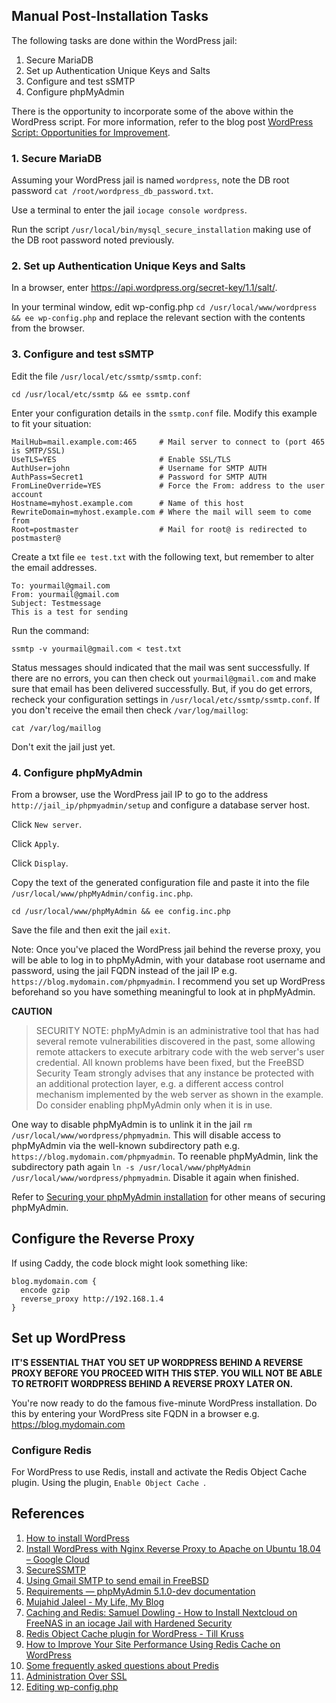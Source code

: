## Manual Post-Installation Tasks
The following tasks are done within the WordPress jail:

1. Secure MariaDB
2. Set up Authentication Unique Keys and Salts
3. Configure and test sSMTP
4. Configure phpMyAdmin

There is the opportunity to incorporate some of the above within the WordPress script. For more information, refer to the blog post [WordPress Script: Opportunities for Improvement](https://blog.udance.com.au/2020/09/20/wordpress-script-opportunities-for-improvement/).

### 1. Secure MariaDB
Assuming your WordPress jail is named `wordpress`, note the DB root password `cat /root/wordpress_db_password.txt`. 

Use a terminal to enter the jail `iocage console wordpress`.

Run the script `/usr/local/bin/mysql_secure_installation` making use of the DB root password noted previously.

### 2. Set up Authentication Unique Keys and Salts
In a browser, enter https://api.wordpress.org/secret-key/1.1/salt/.

In your terminal window, edit wp-config.php `cd /usr/local/www/wordpress && ee wp-config.php` and replace the relevant section with the contents from the browser.

### 3. Configure and test sSMTP
Edit the file `/usr/local/etc/ssmtp/ssmtp.conf`:

`cd /usr/local/etc/ssmtp && ee ssmtp.conf`

Enter your configuration details in the `ssmtp.conf` file. Modify this example to fit your situation:
```
MailHub=mail.example.com:465     # Mail server to connect to (port 465 is SMTP/SSL)
UseTLS=YES                       # Enable SSL/TLS 
AuthUser=john                    # Username for SMTP AUTH
AuthPass=Secret1                 # Password for SMTP AUTH 
FromLineOverride=YES             # Force the From: address to the user account 
Hostname=myhost.example.com      # Name of this host 
RewriteDomain=myhost.example.com # Where the mail will seem to come from 
Root=postmaster                  # Mail for root@ is redirected to postmaster@
```
Create a txt file `ee test.txt` with the following text, but remember to alter the email addresses.
```
To: yourmail@gmail.com 
From: yourmail@gmail.com 
Subject: Testmessage 
This is a test for sending
```
Run the command:

`ssmtp -v yourmail@gmail.com < test.txt`

Status messages should indicated that the mail was sent successfully. If there are no errors, you can then check out `yourmail@gmail.com` and make sure that email has been delivered successfully. But, if you do get errors, recheck your configuration settings in `/usr/local/etc/ssmtp/ssmtp.conf`. If you don't receive the email then check `/var/log/maillog`:

`cat /var/log/maillog`

Don't exit the jail just yet.

### 4. Configure phpMyAdmin
From a browser, use the WordPress jail IP to go to the address `http://jail_ip/phpmyadmin/setup` and configure a database server host.

Click `New server`.

Click `Apply`.

Click `Display`.

Copy the text of the generated configuration file and paste it into the file `/usr/local/www/phpMyAdmin/config.inc.php`.

`cd /usr/local/www/phpMyAdmin && ee config.inc.php`

Save the file and then exit the jail `exit`.

Note: Once you've placed the WordPress jail behind the reverse proxy, you will be able to log in to phpMyAdmin, with your database root username and password, using the jail FQDN instead of the jail IP e.g. `https://blog.mydomain.com/phpmyadmin`. I recommend you set up WordPress beforehand so you have something meaningful to look at in phpMyAdmin. 

**CAUTION**
>SECURITY NOTE: phpMyAdmin is an administrative tool that has had several remote vulnerabilities discovered in the past, some allowing remote attackers to execute arbitrary code with the web server's user credential. All known problems have been fixed, but the FreeBSD Security Team strongly advises that any instance be protected with an additional protection layer, e.g. a different access control mechanism implemented by the web server as shown in the example.  Do consider enabling phpMyAdmin only when it is in use.

One way to disable phpMyAdmin is to unlink it in the jail `rm /usr/local/www/wordpress/phpmyadmin`. This will disable access to phpMyAdmin via the well-known subdirectory path e.g. `https://blog.mydomain.com/phpmyadmin`. To reenable phpMyAdmin, link the subdirectory path again `ln -s /usr/local/www/phpMyAdmin /usr/local/www/wordpress/phpmyadmin`. Disable it again when finished.

Refer to [Securing your phpMyAdmin installation](https://docs.phpmyadmin.net/en/latest/setup.html#securing) for other means of securing phpMyAdmin.

## Configure the Reverse Proxy
If using Caddy, the code block might look something like:
```
blog.mydomain.com {
  encode gzip
  reverse_proxy http://192.168.1.4
}
```

## Set up WordPress
**IT'S ESSENTIAL THAT YOU SET UP WORDPRESS BEHIND A REVERSE PROXY BEFORE YOU PROCEED WITH THIS STEP. YOU WILL NOT BE ABLE TO RETROFIT WORDPRESS BEHIND A REVERSE PROXY LATER ON.**

You're now ready to do the famous five-minute WordPress installation. Do this by entering your WordPress site FQDN in a browser e.g. https://blog.mydomain.com

### Configure Redis
For WordPress to use Redis, install and activate the Redis Object Cache plugin. Using the plugin, `Enable Object Cache `.  

## References
1. [How to install WordPress](https://wordpress.org/support/article/how-to-install-wordpress/)
2. [Install WordPress with Nginx Reverse Proxy to Apache on Ubuntu 18.04 – Google Cloud](https://www.cloudbooklet.com/install-wordpress-with-nginx-reverse-proxy-to-apache-on-ubuntu-18-04-google-cloud/)
3. [SecureSSMTP](https://wiki.freebsd.org/SecureSSMTP)
4. [Using Gmail SMTP to send email in FreeBSD](http://easyos.net/articles/bsd/freebsd/using_gmail_smtp_to_send_email_in_freebsd)
5. [Requirements — phpMyAdmin 5.1.0-dev documentation](https://docs.phpmyadmin.net/en/latest/require.html)
6. [Mujahid Jaleel - My Life, My Blog](https://mujahidjaleel.blogspot.com/2018/10/how-to-setup-phpmyadmin-in-iocage-jail.html)
7. [Caching and Redis: Samuel Dowling - How to Install Nextcloud on FreeNAS in an iocage Jail with Hardened Security](https://www.samueldowling.com/2020/07/24/install-nextcloud-on-freenas-iocage-jail-with-hardened-security/)
8. [Redis Object Cache plugin for WordPress - Till Kruss](https://wordpress.org/plugins/redis-cache/)
9. [How to Improve Your Site Performance Using Redis Cache on WordPress](https://www.cloudways.com/blog/install-redis-cache-wordpress/)
10. [Some frequently asked questions about Predis](https://github.com/predis/predis/blob/main/FAQ.md)
11. [Administration Over SSL](https://wordpress.org/support/article/administration-over-ssl/)
12. [Editing wp-config.php](https://wordpress.org/support/article/editing-wp-config-php/)
